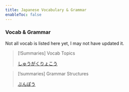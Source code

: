 ```yaml
---
title: Japanese Vocabulary & Grammar
enableToc: false
---
```


### Vocab & Grammar
Not all vocab is listed here yet, I may not have updated it.

>[!Summaries] Vocab Topics
>
>[しゅうがくりょこう](schooltrip.md)


> [!summaries] Grammar Structures
> 
> [ぶんぽう](grammar.md)
